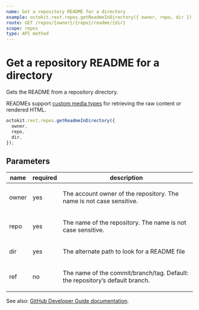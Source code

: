 ```yaml
---
name: Get a repository README for a directory
example: octokit.rest.repos.getReadmeInDirectory({ owner, repo, dir })
route: GET /repos/{owner}/{repo}/readme/{dir}
scope: repos
type: API method
---
```


# Get a repository README for a directory

Gets the README from a repository directory.

READMEs support [custom media types](https://docs.github.com/rest/reference/repos#custom-media-types) for retrieving the raw content or rendered HTML.

```js
octokit.rest.repos.getReadmeInDirectory({
  owner,
  repo,
  dir,
});
```

## Parameters

<table>
  <thead>
    <tr>
      <th>name</th>
      <th>required</th>
      <th>description</th>
    </tr>
  </thead>
  <tbody>
    <tr><td>owner</td><td>yes</td><td>

The account owner of the repository. The name is not case sensitive.

</td></tr>
<tr><td>repo</td><td>yes</td><td>

The name of the repository. The name is not case sensitive.

</td></tr>
<tr><td>dir</td><td>yes</td><td>

The alternate path to look for a README file

</td></tr>
<tr><td>ref</td><td>no</td><td>

The name of the commit/branch/tag. Default: the repository’s default branch.

</td></tr>
  </tbody>
</table>

See also: [GitHub Developer Guide documentation](https://docs.github.com/rest/reference/repos#get-a-repository-directory-readme).

